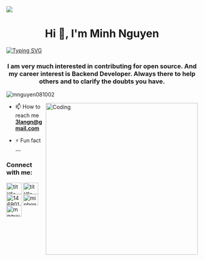 <img src="https://github.com/BEPb/BEPb/blob/main/src/header_.png?raw=true">

<h1 align="center">Hi 👋, I'm Minh Nguyen</h1>

[![Typing SVG](https://readme-typing-svg.herokuapp.com?font=Robot-Bold&size=30&color=%2309BCFF&size=30&center=true&vCenter=tru&&width=1000&height=110&multiline=true&lines=I+am+a+Software+Engineer;+from+Viet+Nam)](https://git.io/typing-svg)

<h3 align="center"> I am very much interested in contributing for open source. And my career interest is Backend Developer. Always there to help others and to clarify the doubts you have.</h3>

<p align="left"><img src="https://komarev.com/ghpvc/?username=mnguyen081002&label=Profile%20views&color=0e75b6&style=flat" alt="mnguyen081002" /> </p>

<img align="right" alt="Coding" width="400" src="https://i.pinimg.com/originals/1d/90/50/1d905065088a8947f90800bf3db31ba1.gif">

- 📫 How to reach me **3langn@gmail.com**

- ⚡ Fun fact **...**


<h3 align="left">Connect with me:</h3>
<p align="left">
<a href="https://linkedin.com/in/titus-nguyen" target="blank"><img align="center" src="https://raw.githubusercontent.com/rahuldkjain/github-profile-readme-generator/master/src/images/icons/Social/linked-in-alt.svg" alt="titus-nguyen" height="30" width="40" /></a>
<a href="https://twitter.com/MinhNguyen0810" target="blank"><img align="center" src="https://raw.githubusercontent.com/rahuldkjain/github-profile-readme-generator/master/src/images/icons/Social/twitter.svg" alt="titus-nguyen" height="30" width="40" /></a>
<a href="https://stackoverflow.com/users/14690139" target="blank"><img align="center" src="https://raw.githubusercontent.com/rahuldkjain/github-profile-readme-generator/master/src/images/icons/Social/stack-overflow.svg" alt="14690139" height="30" width="40" /></a>
<a href="https://fb.com/minhnnguyen123" target="blank"><img align="center" src="https://raw.githubusercontent.com/rahuldkjain/github-profile-readme-generator/master/src/images/icons/Social/facebook.svg" alt="minhnnguyen123" height="30" width="40" /></a>
<a href="https://instagram.com/mnguyen362" target="blank"><img align="center" src="https://raw.githubusercontent.com/rahuldkjain/github-profile-readme-generator/master/src/images/icons/Social/instagram.svg" alt="mnguyen362" height="30" width="40" /></a>
</p>
